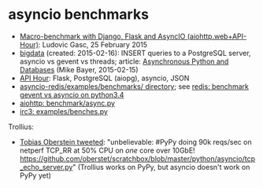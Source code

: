 # asyncio benchmarks #

  * [Macro-benchmark with Django, Flask and AsyncIO (aiohttp.web+API-Hour)](http://blog.gmludo.eu/2015/02/macro-benchmark-with-django-flask-and-asyncio.html): Ludovic Gasc, 25 February 2015
  * [bigdata](https://bitbucket.org/zzzeek/bigdata/) (created: 2015-02-16): INSERT queries to a PostgreSQL server, asyncio vs gevent vs threads; article: [Asynchronous Python and Databases](http://techspot.zzzeek.org/2015/02/15/asynchronous-python-and-databases/) (Mike Bayer, 2015-02-15)
  * [API Hour](https://github.com/Eyepea/API-Hour/): Flask, PostgreSQL (aiopg), asyncio, JSON
  * [asyncio-redis/examples/benchmarks/ directory](https://github.com/jonathanslenders/asyncio-redis/blob/master/examples/benchmarks/); see [redis: benchmark gevent vs asyncio on python3.4](https://gist.github.com/yihuang/eb0a670c9fab188c6e3e)
  * [aiohttp: benchmark/async.py](https://github.com/KeepSafe/aiohttp/blob/master/benchmark/async.py)
  * [irc3: examples/benches.py](https://github.com/gawel/irc3/blob/master/examples/benches.py)

Trollius:

  * [Tobias Oberstein tweeted](https://twitter.com/oberstet/status/550741713762136064): "unbelievable: #PyPy doing 90k reqs/sec on netperf TCP\_RR at 50% CPU on _one_ core over 10GbE! https://github.com/oberstet/scratchbox/blob/master/python/asyncio/tcp_echo_server.py" (Trollius works on PyPy, but asyncio doesn't work on PyPy yet)